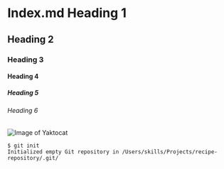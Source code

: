# Index.md Heading 1
## Heading 2
### Heading 3
#### Heading 4
##### Heading 5
###### Heading 6
![Image of Yaktocat](https://octodex.github.com/images/yaktocat.png)
```
$ git init
Initialized empty Git repository in /Users/skills/Projects/recipe-repository/.git/
```
